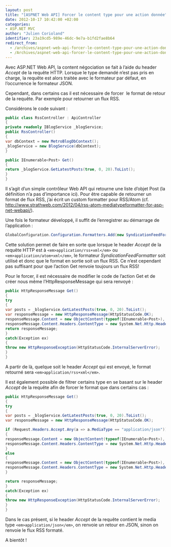 ```yaml
---
layout: post
title: "[ASPNET Web API] Forcer le content type pour une action donnée"
date: 2012-10-17 10:42:00 +02:00
categories:
- ASP.NET MVC
author: "Julien Corioland"
identifier: 23a19cd5-989e-46dc-9e7a-b1fd2fae8b64
redirect_from:
  - /archives/aspnet-web-api-forcer-le-content-type-pour-une-action-donnee
  - /Archives/aspnet-web-api-forcer-le-content-type-pour-une-action-donnee
---
```


Avec ASP.NET Web API, la content négociation se fait à l’aide du header <em>Accept</em> de la requête HTTP. Lorsque le type demandé n’est pas pris en charge, la requête est alors traitée avec le formateur par défaut, en l’occurrence le formateur JSON.

Cependant, dans certains cas il est nécessaire de forcer  le format de retour de la requête. Par exemple pour retourner un flux RSS.

Considérons le code suivant :

```csharp
public class RssController : ApiController
{
private readonly IBlogService _blogService;
public RssController()
{
var dbContext = new MetroBlogDbContext();
_blogService = new BlogService(dbContext);
}

public IEnumerable<Post> Get()
{
return _blogService.GetLatestPosts(true, 0, 20).ToList();
}
}
```

Il s’agit d’un simple contrôleur Web API qui retourne une liste d’objet Post (la définition n’a pas d’importance ici). Pour être capable de retourner un format de flux RSS, j’ai écrit un custom formatter pour RSS/Atom (cf. <a title="http://www.strathweb.com/2012/04/rss-atom-mediatypeformatter-for-asp-net-webapi/" href="http://www.strathweb.com/2012/04/rss-atom-mediatypeformatter-for-asp-net-webapi/">http://www.strathweb.com/2012/04/rss-atom-mediatypeformatter-for-asp-net-webapi/</a>).

Une fois le formateur développé, il suffit de l’enregistrer au démarrage de l’application :

```csharp
GlobalConfiguration.Configuration.Formatters.Add(new SyndicationFeedFormatter());
```

Cette solution permet de faire en sorte que lorsque le header <em>Accept</em> de la requête HTTP est à `<em>application/rss+xml</em>` ou `<em>application/atom+xml</em>`, le formateur <em>SyndicationFeedFormatter</em> soit utilisé et donc que le format en sortie soit un flux RSS. Ce n’est cependant pas suffisant pour que l’action Get renvoie toujours un flux RSS!

Pour le forcer, il est nécessaire de modifier le code de l’action Get et de créer nous même l’HttpResponseMessage qui sera renvoyé :

```csharp
public HttpResponseMessage Get()
{
try
{
var posts = _blogService.GetLatestPosts(true, 0, 20).ToList();
var responseMessage = new HttpResponseMessage(HttpStatusCode.OK);
responseMessage.Content = new ObjectContent(typeof(IEnumerable<Post>), posts, new SyndicationFeedFormatter());
responseMessage.Content.Headers.ContentType = new System.Net.Http.Headers.MediaTypeHeaderValue("application/rss+xml");
return responseMessage;
}
catch(Exception ex)
{
throw new HttpResponseException(HttpStatusCode.InternalServerError);
}
}
```

A partir de là, quelque soit le header <em>Accept</em> qui est envoyé, le format retourné sera `<em>application/rss+xml</em>`.

Il est également possible de filtrer certains type en se basant sur le header <em>Accept</em> de la requête afin de forcer le format que dans certains cas :

```csharp
public HttpResponseMessage Get()
{
try
{
var posts = _blogService.GetLatestPosts(true, 0, 20).ToList();
var responseMessage = new HttpResponseMessage(HttpStatusCode.OK);

if (Request.Headers.Accept.Any(a => a.MediaType == "application/json"))
{
responseMessage.Content = new ObjectContent(typeof(IEnumerable<Post>), posts, new JsonMediaTypeFormatter());
responseMessage.Content.Headers.ContentType = new System.Net.Http.Headers.MediaTypeHeaderValue("application/json");
}
else
{
responseMessage.Content = new ObjectContent(typeof(IEnumerable<Post>), posts, new SyndicationFeedFormatter());
responseMessage.Content.Headers.ContentType = new System.Net.Http.Headers.MediaTypeHeaderValue("application/rss+xml");
}

return responseMessage;
}
catch(Exception ex)
{
throw new HttpResponseException(HttpStatusCode.InternalServerError);
}
}
```

Dans le cas présent, si le header <em>Accept</em> de la requête contient le media type `<em>application/json</em>`, on renvoie un retour en JSON, sinon on renvoie le flux RSS formaté.

A bientôt !

